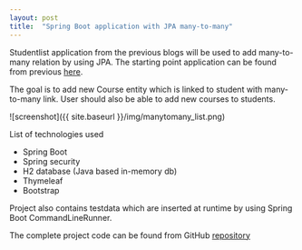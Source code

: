 ```yaml
---
layout: post
title:  "Spring Boot application with JPA many-to-many"
---
```

Studentlist application from the previous blogs will be used to add many-to-many relation by using JPA. The starting point application can be found from previous [here](/2016-06-16-crudboot-security).

The goal is to add new Course entity which is linked to student with many-to-many link. User should also be able to add new courses to students.

![screenshot]({{ site.baseurl }}/img/manytomany_list.png)

List of technologies used


- Spring Boot
- Spring security
- H2 database (Java based in-memory db)
- Thymeleaf
- Bootstrap


Project also contains testdata which are inserted at runtime by using Spring Boot CommandLineRunner.

The complete project code can be found from GitHub [repository](https://github.com/juhahinkula/StudentCourseList.git)

